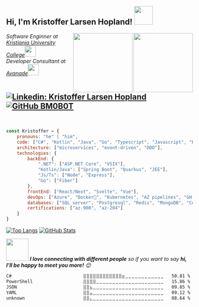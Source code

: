 <h2> Hi, I'm Kristoffer Larsen Hopland! <img src="https://media.giphy.com/media/lKQlwPamON5NS/giphy.gif" width="50"></h2>
<div id="badges">
    <img align='right' src="https://media.giphy.com/media/5eLDrEaRGHegx2FeF2/giphy.gif" width="160">
    <img  align='right' src="https://images.credly.com/images/63316b60-f62d-4e51-aacc-c23cb850089c/azure-developer-associate-600x600.png" width="160">
</div>
<p><em>Software Enginner at <a href="https://www.kristiania.no">Kristiania University College</a><img src="https://media.giphy.com/media/h4TP7zsNRxcXVG9L7T/giphy.gif" width="30"></br>Developer Consultant at <a href="https://www.avanade.no">Avanade</a><img src="https://media.giphy.com/media/WUlplcMpOCEmTGBtBW/giphy.gif" width="30"> 
</em></p>

[![Linkedin: Kristoffer Larsen Hopland](https://img.shields.io/badge/-kristofferLarsenHopland-blue?style=flat-square&logo=Linkedin&logoColor=white&link=https://www.linkedin.com/in/kristoffer-larsen-hopland-1391a814a/)](https://www.linkedin.com/in/kristoffer-larsen-hopland-1391a814a/)
[![GitHub BM0B0T](https://img.shields.io/github/followers/BM0B0T?label=follow&style=social)](https://github.com/BM0B0T)
<img src="https://komarev.com/ghpvc/?username=BM0B0T&style=flat-square&color=blue" alt=""/>
----

<br>

```javascript
const Kristoffer = {
    pronouns: "he" | "him",
    code: ["C#", "Kotlin", "Java", "Go", "Typescript", "Javascript", "Python"],
    architecture: ["microservices", "event-driven", "DDD"],
    technologies: {
        backEnd: {
            ".NET": ["ASP.NET Core", "VSIX"],
            "Kotlin/Java": ["Spring Boot", "Quarkus", "JEE"],
            "Js/Ts": ["Node", "Express"],
            "Go": ["Fiber"]
        },
        frontEnd: ["React/Next", "Svelte", "Vue"],
        devOps: ["Azure", "Docker🐳", "Kubernetes", "AZ pipelines", "GH Actions"],
        databases: ["SQL server", "Postgresql", "Redis", "MongoDB", "CosmosDB"],
        certifications: ["az-900", "az-204"]
    }
}
```


<!-- [![GitHub Streak](http://github-readme-streak-stats.herokuapp.com?user=khopland&theme=dark&background=000000)](https://git.io/streak-stats)-->
[![Top Langs](https://github-readme-stats.vercel.app/api/top-langs/?username=khopland&layout=compact&theme=monokai)](https://github.com/anuraghazra/github-readme-stats)
[![GitHub Stats](https://github-readme-stats.vercel.app/api?username=khopland&show_icons=true&theme=monokai)](https://github.com/Nishant1500?tab=overview)



<img src="https://media.giphy.com/media/LnQjpWaON8nhr21vNW/giphy.gif" width="60"> <em><b>I love connecting with different people</b> so if you want to say <b>hi, I'll be happy to meet you more!</b> 😊</em><br>
<!--START_SECTION:waka-->

```txt
C#                           ⣿⣿⣿⣿⣿⣿⣿⣿⣿⣿⣿⣿⣶⣀⣀⣀⣀⣀⣀⣀⣀⣀⣀⣀⣀   50.81 %
PowerShell                   ⣿⣿⣿⣿⣀⣀⣀⣀⣀⣀⣀⣀⣀⣀⣀⣀⣀⣀⣀⣀⣀⣀⣀⣀⣀   15.86 %
JSON                         ⣿⣿⣦⣀⣀⣀⣀⣀⣀⣀⣀⣀⣀⣀⣀⣀⣀⣀⣀⣀⣀⣀⣀⣀⣀   09.85 %
YAML                         ⣿⣿⣤⣀⣀⣀⣀⣀⣀⣀⣀⣀⣀⣀⣀⣀⣀⣀⣀⣀⣀⣀⣀⣀⣀   09.12 %
unknown                      ⣿⣿⣄⣀⣀⣀⣀⣀⣀⣀⣀⣀⣀⣀⣀⣀⣀⣀⣀⣀⣀⣀⣀⣀⣀   08.64 %
```

<!--END_SECTION:waka-->


